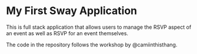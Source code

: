 # My First Sway Application

This is full stack application that allows users to manage the RSVP aspect of an event as well as RSVP for an event themselves.

The code in the repository follows the workshop by @camiinthisthang.

